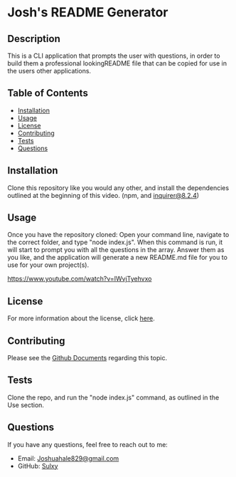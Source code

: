 # Josh's README Generator

## Description
This is a CLI application that prompts the user with questions, in order to build them a professional lookingREADME file that can be copied for use in the users other applications. 

## Table of Contents
- [Installation](#installation)
- [Usage](#usage)
- [License](#license)
- [Contributing](#contributing)
- [Tests](#tests)
- [Questions](#questions)

## Installation
Clone this repository like you would any other, and install the dependencies outlined at the beginning of this video. (npm, and inquirer@8.2.4)

## Usage
Once you have the repository cloned: Open your command line, navigate to the correct folder, and type "node index.js". When this command is run, it will start to prompt you with all the questions in the array. Answer them as you like, and the application will generate a new README.md file for you to use for your own project(s).

https://www.youtube.com/watch?v=IWvjTyehvxo

## License

For more information about the license, click [here]().

## Contributing
Please see the [Github Documents](https://docs.github.com/en/get-started/exploring-projects-on-github/contributing-to-a-project) regarding this topic. 

## Tests
Clone the repo, and run the "node index.js" command, as outlined in the Use section.

## Questions
If you have any questions, feel free to reach out to me:
- Email: Joshuahale829@gmail.com
- GitHub: [Sulxy](https://github.com/Sulxy)
